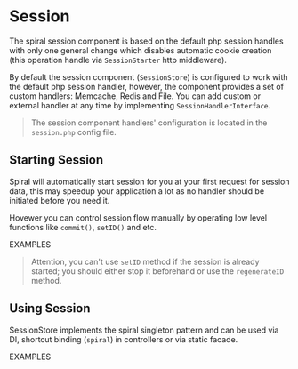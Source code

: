 # Session
The spiral session component is based on the default php session handles with only one general change which disables automatic cookie creation (this operation handle via `SessionStarter` http middleware).

By default the session component (`SessionStore`) is configured to work with the
default php session handler, however, the component provides a set of custom handlers: Memcache, Redis and File. You can add custom or external handler at any time by implementing `SessionHandlerInterface`.

> The session component handlers' configuration is located in the `session.php` config file.

## Starting Session
Spiral will automatically start session for you at your first request for session data, this may speedup your application a lot as no handler should be initiated before you need it. 

Hovewer you can control session flow manually by operating low level functions like `commit()`, `setID()` and etc.

EXAMPLES

> Attention, you can't use `setID` method if the session is already started; you should either stop it beforehand or use the `regenerateID` method.

## Using Session
SessionStore implements the spiral singleton pattern and can be used via DI, shortcut binding (`spiral`) in controllers or via static facade.

EXAMPLES
 
